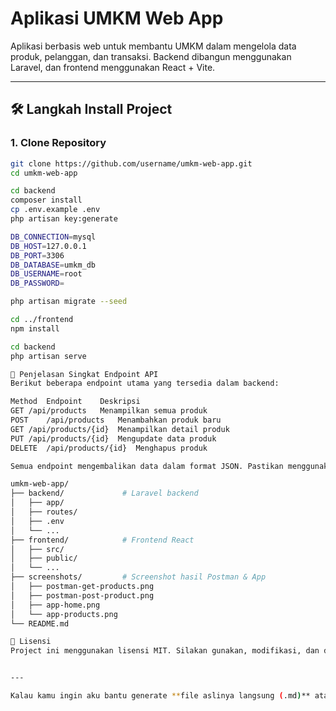 # Aplikasi UMKM Web App

Aplikasi berbasis web untuk membantu UMKM dalam mengelola data produk, pelanggan, dan transaksi. Backend dibangun menggunakan Laravel, dan frontend menggunakan React + Vite.

---

## 🛠️ Langkah Install Project

### 1. Clone Repository
```bash
git clone https://github.com/username/umkm-web-app.git
cd umkm-web-app

cd backend
composer install
cp .env.example .env
php artisan key:generate

DB_CONNECTION=mysql
DB_HOST=127.0.0.1
DB_PORT=3306
DB_DATABASE=umkm_db
DB_USERNAME=root
DB_PASSWORD=

php artisan migrate --seed

cd ../frontend
npm install

cd backend
php artisan serve

📡 Penjelasan Singkat Endpoint API
Berikut beberapa endpoint utama yang tersedia dalam backend:

Method	Endpoint	Deskripsi
GET	/api/products	Menampilkan semua produk
POST	/api/products	Menambahkan produk baru
GET	/api/products/{id}	Menampilkan detail produk
PUT	/api/products/{id}	Mengupdate data produk
DELETE	/api/products/{id}	Menghapus produk

Semua endpoint mengembalikan data dalam format JSON. Pastikan menggunakan Accept: application/json di header.

umkm-web-app/
├── backend/             # Laravel backend
│   ├── app/
│   ├── routes/
│   ├── .env
│   └── ...
├── frontend/            # Frontend React
│   ├── src/
│   ├── public/
│   └── ...
├── screenshots/         # Screenshot hasil Postman & App
│   ├── postman-get-products.png
│   ├── postman-post-product.png
│   ├── app-home.png
│   └── app-products.png
└── README.md

📄 Lisensi
Project ini menggunakan lisensi MIT. Silakan gunakan, modifikasi, dan distribusikan sesuai kebutuhan.


---

Kalau kamu ingin aku bantu generate **file aslinya langsung (.md)** atau **menambahkan badge GitHub (build, license, dsb)**, tinggal bilang ya!
